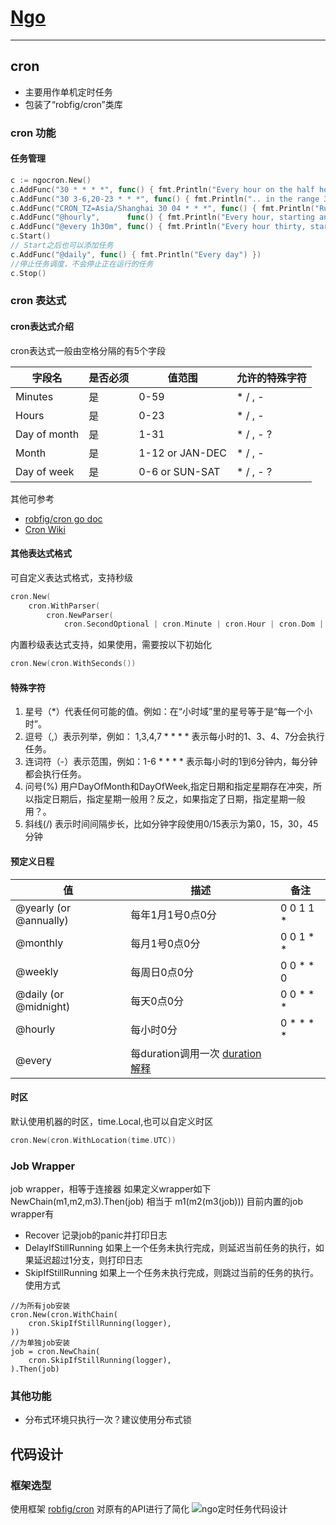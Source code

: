 
# [Ngo](https://github.com/NetEase-Media/ngo)

---

## cron 
* 主要用作单机定时任务
* 包装了“robfig/cron”类库

### cron 功能

#### 任务管理
```go
c := ngocron.New()
c.AddFunc("30 * * * *", func() { fmt.Println("Every hour on the half hour") })
c.AddFunc("30 3-6,20-23 * * *", func() { fmt.Println(".. in the range 3-6am, 8-11pm") })
c.AddFunc("CRON_TZ=Asia/Shanghai 30 04 * * *", func() { fmt.Println("Runs at 04:30 Tokyo time every day") })
c.AddFunc("@hourly",      func() { fmt.Println("Every hour, starting an hour from now") })
c.AddFunc("@every 1h30m", func() { fmt.Println("Every hour thirty, starting an hour thirty from now") })
c.Start()
// Start之后也可以添加任务
c.AddFunc("@daily", func() { fmt.Println("Every day") })
//停止任务调度，不会停止正在运行的任务
c.Stop()
```

### cron 表达式
#### cron表达式介绍
cron表达式一般由空格分隔的有5个字段

|字段名       | 是否必须   | 值范围          | 允许的特殊字符|
|----------   | ---------- | --------------  | ---------------|
|Minutes      | 是        | 0-59            | * / , -|
|Hours        | 是| 0-23            | * / , -|
|Day of month | 是| 1-31            | * / , - ?|
|Month        | 是| 1-12 or JAN-DEC | * / , -|
|Day of week  | 是| 0-6 or SUN-SAT  | * / , - ?|

其他可参考 
* [robfig/cron go doc](https://pkg.go.dev/github.com/robfig/cron/v3)
* [Cron Wiki](https://en.wikipedia.org/wiki/Cron)
#### 其他表达式格式
可自定义表达式格式，支持秒级
```go
cron.New(
	cron.WithParser(
		cron.NewParser(
			cron.SecondOptional | cron.Minute | cron.Hour | cron.Dom | cron.Month | cron.Dow | cron.Descriptor)))
```
内置秒级表达式支持，如果使用，需要按以下初始化
```go
cron.New(cron.WithSeconds())
```

#### 特殊字符
1. 星号（*）代表任何可能的值。例如：在“小时域”里的星号等于是“每一个小时”。
2. 逗号（,）表示列举，例如： 1,3,4,7 * * * * 表示每小时的1、3、4、7分会执行任务。
3. 连词符（-）表示范围，例如：1-6 * * * * 表示每小时的1到6分钟内，每分钟都会执行任务。
4. 问号(%) 用户DayOfMonth和DayOfWeek,指定日期和指定星期存在冲突，所以指定日期后，指定星期一般用？反之，如果指定了日期，指定星期一般用？。
5. 斜线(/) 表示时间间隔步长，比如分钟字段使用0/15表示为第0，15，30，45分钟

#### 预定义日程

| 值  | 描述 |备注|
| ------ | ------ |--|
|@yearly (or @annually) | 每年1月1号0点0分        | 0 0 1 1 *
|@monthly               | 每月1号0点0分 | 0 0 1 * *
|@weekly                | 每周日0点0分  | 0 0 * * 0
|@daily (or @midnight)  | 每天0点0分    | 0 0 * * *
|@hourly                | 每小时0分        | 0 * * * *
|@every <duration>| 每duration调用一次 [duration解释](https://golang.org/pkg/time/#ParseDuration) |

#### 时区
默认使用机器的时区，time.Local,也可以自定义时区
```go
cron.New(cron.WithLocation(time.UTC))
```
### Job Wrapper
job wrapper，相等于连接器
如果定义wrapper如下
NewChain(m1,m2,m3).Then(job)
相当于
m1(m2(m3(job)))
目前内置的job wrapper有
* Recover  记录job的panic并打印日志
* DelayIfStillRunning 如果上一个任务未执行完成，则延迟当前任务的执行，如果延迟超过1分支，则打印日志
* SkipIfStillRunning 如果上一个任务未执行完成，则跳过当前的任务的执行。
使用方式
```
//为所有job安装
cron.New(cron.WithChain(
	cron.SkipIfStillRunning(logger),
))
//为单独job安装
job = cron.NewChain(
	cron.SkipIfStillRunning(logger),
).Then(job)
```


### 其他功能
* 分布式环境只执行一次？建议使用分布式锁

## 代码设计
### 框架选型
使用框架 [robfig/cron](https://github.com/robfig/cron)
对原有的API进行了简化
![ngo定时任务代码设计](/uploads/cce7dada99f00fa10df5bd655318827f/ngo定时任务代码设计.png)
